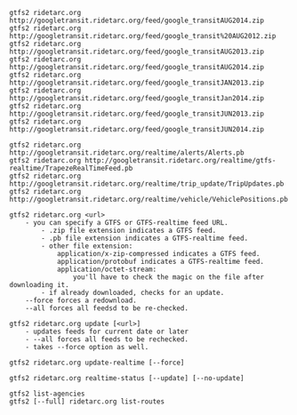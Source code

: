     gtfs2 ridetarc.org http://googletransit.ridetarc.org/feed/google_transitAUG2014.zip
    gtfs2 ridetarc.org http://googletransit.ridetarc.org/feed/google_transit%20AUG2012.zip
    gtfs2 ridetarc.org http://googletransit.ridetarc.org/feed/google_transitAUG2013.zip
    gtfs2 ridetarc.org http://googletransit.ridetarc.org/feed/google_transitAUG2014.zip
    gtfs2 ridetarc.org http://googletransit.ridetarc.org/feed/google_transitJAN2013.zip
    gtfs2 ridetarc.org http://googletransit.ridetarc.org/feed/google_transitJan2014.zip
    gtfs2 ridetarc.org http://googletransit.ridetarc.org/feed/google_transitJUN2013.zip
    gtfs2 ridetarc.org http://googletransit.ridetarc.org/feed/google_transitJUN2014.zip

	gtfs2 ridetarc.org http://googletransit.ridetarc.org/realtime/alerts/Alerts.pb
	gtfs2 ridetarc.org http://googletransit.ridetarc.org/realtime/gtfs-realtime/TrapezeRealTimeFeed.pb
	gtfs2 ridetarc.org http://googletransit.ridetarc.org/realtime/trip_update/TripUpdates.pb
	gtfs2 ridetarc.org http://googletransit.ridetarc.org/realtime/vehicle/VehiclePositions.pb
	
	gtfs2 ridetarc.org <url>
		- you can specify a GTFS or GTFS-realtime feed URL.
			- .zip file extension indicates a GTFS feed.
			- .pb file extension indicates a GTFS-realtime feed.
			- other file extension:
				application/x-zip-compressed indicates a GTFS feed.
				application/protobuf indicates a GTFS-realtime feed.
				application/octet-stream:
					you'll have to check the magic on the file after downloading it.
			- if already downloaded, checks for an update.
		--force forces a redownload.
		--all forces all feedsd to be re-checked.

	gtfs2 ridetarc.org update [<url>]
		- updates feeds for current date or later
		- --all forces all feeds to be rechecked.
		- takes --force option as well.

	gtfs2 ridetarc.org update-realtime [--force]

	gtfs2 ridetarc.org realtime-status [--update] [--no-update]

	gtfs2 list-agencies
	gtfs2 [--full] ridetarc.org list-routes

